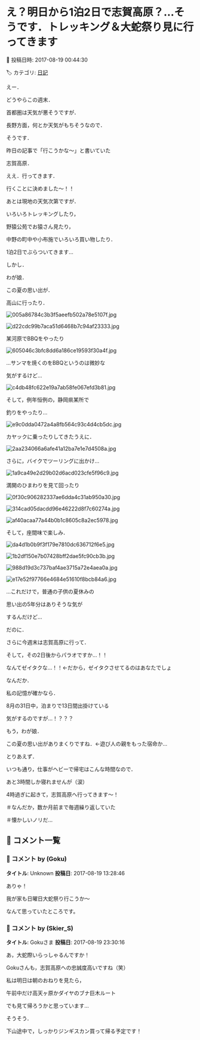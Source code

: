 # え？明日から1泊2日で志賀高原？…そうです．トレッキング＆大蛇祭り見に行ってきます

📅 投稿日時: 2017-08-19 00:44:30

🏷️ カテゴリ: [日記](cc4b5682fb7b8b144980957a978653fb0.md)

えー．


どうやらこの週末．


首都圏は天気が悪そうですが．


長野方面，何とか天気がもちそうなので．





そうです．


昨日の記事で「行こうかな～」と書いていた


志賀高原．


ええ．行ってきます．


行くことに決めました～！！





あとは現地の天気次第ですが．


いろいろトレッキングしたり，


野猿公苑でお猿さん見たり，


中野の町中や小布施でいろいろ買い物したり．


1泊2日でぶらついてきます…





しかし．


わが娘．


この夏の思い出が．


高山に行ったり．




![005a86784c3b3f5aeefb502a78e5107f.jpg](images/005a86784c3b3f5aeefb502a78e5107f.jpg)









![d22cdc99b7aca51d6468b7c94af23333.jpg](images/d22cdc99b7aca51d6468b7c94af23333.jpg)







某河原でBBQをやったり




![605046c3bfc8dd6a186ce19593f30a4f.jpg](images/605046c3bfc8dd6a186ce19593f30a4f.jpg)




…サンマを焼くのをBBQというのは微妙な


気がするけど…




![c4db48fc622e19a7ab58fe067efd3b81.jpg](images/c4db48fc622e19a7ab58fe067efd3b81.jpg)







そして，例年恒例の，静岡県某所で


釣りをやったり…




![e9c0dda0472a4a8fb564c93c4d4cb5dc.jpg](images/e9c0dda0472a4a8fb564c93c4d4cb5dc.jpg)




カヤックに乗ったりしてきたうえに．




![2aa234066a6afe41a12ba7e1e7d4508a.jpg](images/2aa234066a6afe41a12ba7e1e7d4508a.jpg)







さらに，バイクでツーリングに出かけ…




![1a9ca49e2d29b02d6acd023cfe5f96c9.jpg](images/1a9ca49e2d29b02d6acd023cfe5f96c9.jpg)




満開のひまわりを見て回ったり




![0f30c906282337ae6dda4c31ab950a30.jpg](images/0f30c906282337ae6dda4c31ab950a30.jpg)









![314cad05dacdd96e46222d8f7c60274a.jpg](images/314cad05dacdd96e46222d8f7c60274a.jpg)









![af40acaa77a44b0b1c8605c8a2ec5978.jpg](images/af40acaa77a44b0b1c8605c8a2ec5978.jpg)







そして，座間味で楽しみ．




![da4d1b0b9f3f179e7810dc636712f6e5.jpg](images/da4d1b0b9f3f179e7810dc636712f6e5.jpg)









![1b2df150e7b07428bff2dae5fc90cb3b.jpg](images/1b2df150e7b07428bff2dae5fc90cb3b.jpg)









![988d19d3c737baf4ae3715a72e4aea0a.jpg](images/988d19d3c737baf4ae3715a72e4aea0a.jpg)









![e17e52f97766e4684e51610f8bcb84a6.jpg](images/e17e52f97766e4684e51610f8bcb84a6.jpg)




…これだけで，普通の子供の夏休みの


思い出の5年分はありそうな気が


するんだけど…





だのに．


さらに今週末は志賀高原に行って．


そして，その2日後からパラオですか…！！


なんてゼイタクな…！！←だから，ゼイタクさせてるのはあなたでしょ





なんだか．


私の記憶が確かなら．


8月の31日中，泊まりで13日間出掛けている


気がするのですが…！？？？





もう，わが娘．


この夏の思い出がありまくりですね．←遊び人の親をもった宿命か…





とりあえず．


いつも通り，仕事がヘビーで帰宅はこんな時間なので．


あと3時間しか寝れませんが（涙）


4時過ぎに起きて，志賀高原へ行ってきます～！


＃なんだか，数か月前まで毎週繰り返していた


＃懐かしいノリだ…

## 💬 コメント一覧

### 💬 コメント by (Goku)
**タイトル**: Unknown
**投稿日**: 2017-08-19 13:28:46

ありゃ！

我が家も日曜日大蛇祭り行こうか～

なんて思っていたところです。

### 💬 コメント by (Skier_S)
**タイトル**: Gokuさま
**投稿日**: 2017-08-19 23:30:16

あ，大蛇際いらっしゃるんですか！

Gokuさんも，志賀高原への忠誠度高いですね（笑）



私は明日は朝のおねりを見たら，

午前中だけ高天ヶ原かダイヤのブナ巨木ルート

でも見て帰ろうかと思っています…



そうそう．

下山途中で，しっかりジンギスカン買って帰る予定です！

